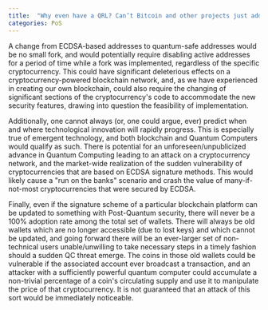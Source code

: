 ```yaml
---
title:  "Why even have a QRL? Can’t Bitcoin and other projects just add in Quantum Resistance later?"
categories: PoS
---
```

A change from ECDSA-based addresses to quantum-safe addresses would be no small fork, and would potentially require disabling active addresses for a period of time while a fork was implemented, regardless of the specific cryptocurrency. This could have significant deleterious effects on a cryptocurrency-powered blockchain network, and, as we have experienced in creating our own blockchain, could also require the changing of significant sections of the cryptocurrency's code to accommodate the new security features, drawing into question the feasibility of implementation.

Additionally, one cannot always (or, one could argue, ever) predict when and where technological innovation will rapidly progress. This is especially true of emergent technology, and both blockchain and Quantum Computers would qualify as such. There is potential for an unforeseen/unpublicized advance in Quantum Computing leading to an attack on a cryptocurrency network, and the market-wide realization of the sudden vulnerability of cryptocurrencies that are based on ECDSA signature methods. This would likely cause a "run on the banks" scenario and crash the value of many-if-not-most cryptocurrencies that were secured by ECDSA.

Finally, even if the signature scheme of a particular blockchain platform can be updated to something with Post-Quantum security, there will never be a 100% adoption rate among the total set of wallets. There will always be old wallets which are no longer accessible (due to lost keys) and which cannot be updated, and going forward there will be an ever-larger set of non-technical users unable/unwilling to take necessary steps in a timely fashion should a sudden QC threat emerge. The coins in those old wallets could be vulnerable if the associated account ever broadcast a transaction, and an attacker with a sufficiently powerful quantum computer could accumulate a non-trivial percentage of a coin's circulating supply and use it to manipulate the price of that cryptocurrency. It is not guaranteed that an attack of this sort would be immediately noticeable. 
